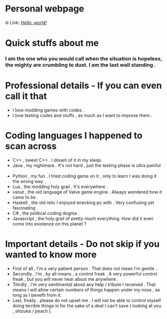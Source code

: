 # Personal webpage
:globe_with_meridians: Link: <a href="https://frozenproof.github.io" target="_blank">Hello, world!</a>

# Quick stuffs about me
### I am the one who you would call when the situation is hopeless, the mighty are crumbling to dust. I am the last wall standing .

# Professional details  - If you can even call it that
- I love modding games with codes .
- I love testing codes and stuffs , as much as I want to improve them .

# Coding languages I happened to scan across
- C++ , sweet C++ . I dream of it in my sleep.
- Java , my nightmare . It's not hard , just the testing phase is ultra painful .
- Python , my fun . I tried coding game on it , only to learn I was doing it the wrong way .
- Lua , the modding holy grail . It's everywhere .
- vsnut , the old language of Valve game engine . Always wondered how it came to be .
- Haskell , the old relic I enjoyed wrecking pc with . Very confusing yet fascinating .
- C# , the political coding dogma .
- Javascript , the holy grail of pretty much everything. How did it even come into existence on this planet ?

# Important details - Do not skip if you wanted to know more 
- First of all , I'm a very patient person . That does not mean I'm gentle .
- Secondly , I'm , by all means , a control freak . A very powerful control freak , but you will never hear about me anywhere .
- Thirdly , I'm very sentimental about any help / tribute I received . That means I will allow certain numbers of things happen under my nose , as long as I benefit from it.
- Last, finally . please do not upset me . I will not be able to control myself doing terrible things in for the sake of a deal I can't save ( looking at you , shizuka / peach ).

